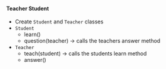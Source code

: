 #### Teacher Student
- Create `Student` and `Teacher` classes
- `Student`
  - learn()
  - question(teacher) -> calls the teachers answer method
- `Teacher`
  - teach(student) -> calls the students learn method
  - answer()
